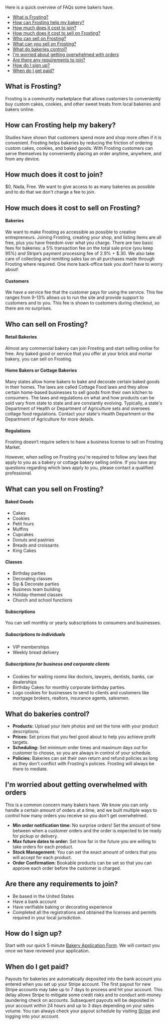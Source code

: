 Here is a quick overview of FAQs some bakers have.

- [What is Frosting?](#what-is-frosting)
- [How can Frosting help my bakery?](#how-can-frosting-help-my-bakery)
- [How much does it cost to join?](#how-much-does-it-cost-to-join)
- [How much does it cost to sell on Frosting?](#how-much-does-it-cost-to-sell-on-frosting)
- [Who can sell on Frosting?](#who-can-sell-on-frosting)
- [What can you sell on Frosting?](#what-can-you-sell-on-frosting)
- [What do bakeries control?](#what-do-bakeries-control)
- [I'm worried about getting overwhelmed with orders](#im-worried-about-getting-overwhelmed-with-orders)
- [Are there any requirements to join?](#are-there-any-requirements-to-join)
- [How do I sign up?](#how-do-i-sign-up)
- [When do I get paid?](#when-do-i-get-paid)


## What is Frosting?

Frosting is a community marketplace that allows customers to conveniently buy custom cakes, cookies, and other sweet treats from local bakeries and bakers online.  

## How can Frosting help my bakery?

Studies have shown that customers spend more and shop more often if it is convenient. Frosting helps bakeries by reducing the friction of ordering custom cakes, cookies, and baked goods. With Frosting customers can serve themselves by conveniently placing an order anytime, anywhere, and from any device.

## How much does it cost to join?

$0, Nada, Free.  We want to give access to as many bakeries as possible and to do that we don't charge a fee to join.

## How much does it cost to sell on Frosting?

#### Bakeries <!-- omit in toc -->

We want to make Frosting as accessible as possible to creative entrepreneurs. Joining Frosting, creating your shop, and listing items are all free, plus you have freedom over what you charge.  There are two basic fees for bakeries: a 5% transaction fee on the total sale price (you keep 95%) and Stripe’s payment processing fee of 2.9% + $.30. We also take care of collecting and remitting sales tax on all purchases made through Frosting where required.  One more back-office task you don’t have to worry about!

#### Customers <!-- omit in toc -->

We have a service fee that the customer pays for using the service.  This fee ranges from 9-13% allows us to run the site and provide support to customers and to you.  This fee is shown to customers during checkout, so there are no surprises.  

## Who can sell on Frosting?

#### Retail Bakeries <!-- omit in toc -->

Almost any commercial bakery can join Frosting and start selling online for free.  Any baked good or service that you offer at your brick and mortar bakery, you can sell on Frosting.

#### Home Bakers or Cottage Bakeries <!-- omit in toc -->

Many states allow home bakers to bake and decorate certain baked goods in their homes.  The laws are called Cottage Food laws and they allow certain home-based businesses to sell goods from their own kitchen to consumers.  The laws and regulations on what and how products can be sold vary from state to state and are constantly evolving.  Typically, a state's Department of Health or Department of Agriculture sets and oversees cottage food regulations.  Contact your state's Health Department or the Department of Agriculture for more details.

#### Regulations <!-- omit in toc -->

Frosting doesn’t require sellers to have a business license to sell on Frosting Market.

However, when selling on Frosting you're required to follow any laws that apply to you as a bakery or cottage bakery selling online. If you have any questions regarding which laws apply to you, please contact a qualified professional.

## What can you sell on Frosting?

#### Baked Goods <!-- omit in toc -->

- Cakes
- Cookies
- Petit fours
- Muffins
- Cupcakes
- Donuts and pastries
- Breads and croissants
- King Cakes

#### Classes <!-- omit in toc -->

- Birthday parties
- Decorating classes
- Sip & Decorate parties
- Business team building
- Holiday-themed classes
- Church and school functions

#### Subscriptions <!-- omit in toc -->

You can sell monthly or yearly subscriptions to consumers and businesses.

##### Subscriptions to individuals <!-- omit in toc -->

- VIP memberships
- Weekly bread delivery

##### Subscriptions for business and corporate clients <!-- omit in toc -->

- Cookies for waiting rooms like doctors, lawyers, dentists, banks, car dealerships
- Birthday Cakes for monthly corporate birthday parties.
- Logo cookies for businesses to send to clients and customers like mortgage brokers, realtors, insurance agents, salesmen.

## What do bakeries control?

- **Products:** Upload your item photos and set the tone with your product descriptions.
- **Prices:** Set prices that you feel good about to help you achieve profit targets.
- **Scheduling:** Set minimum order times and maximum days out for customer to choose, so you are always in control of your schedule.
- **Policies:** Bakeries can set their own return and refund policies as long as they don't conflict with Frosting's policies.  Frosting will always be there to mediate.

## I'm worried about getting overwhelmed with orders

This is a common concern many bakers have. We know you can only handle a certain amount of orders at a time, and we built multiple ways to control how many orders you receive so you don't get overwhelmed. 

- **Min order notification time:** No surprise orders! Set the amount of time between when a customer orders and the order is expected to be ready for pickup or delivery.
- **Max future dates to order:** Set how far in the future you are willing to take orders for each product.
- **Stock Management:** You can set the exact amount of orders that you will accept for each product.
- **Order Confirmation:** Bookable products can be set so that you can approve each order before the customer is charged.

## Are there any requirements to join?

- Be based in the United States
- Have a bank account
- Have verifiable baking or decorating experience
- Completed all the registrations and obtained the licenses and permits required in your local jurisdiction.

## How do I sign up?

Start with our quick 5 minute [Bakery Application Form](https://bakeryapplication.paperform.co/). We will contact you once we have reviewed your application.

## When do I get paid?

Payouts for bakeries are automatically deposited into the bank account you entered when you set up your Stripe account.  The first payout for new Stripe accounts may take up to 7 days to process and hit your account.  This delay allows Stripe to mitigate some credit risks and to conduct anti-money laundering check on accounts.  Subsequent payouts will be deposited in your account within 24 hours and up to 3 days depending on your sales volume.  You can always check your payout schedule by visiting [Stripe](stripe.com) and logging into your account.


